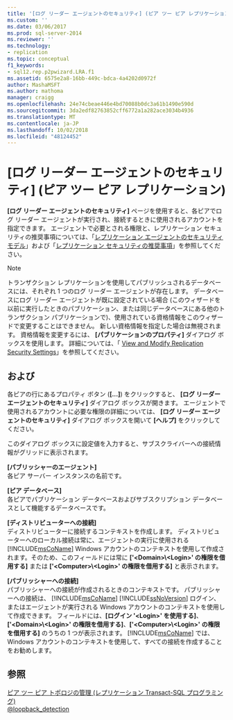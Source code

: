 ```yaml
---
title: '[ログ リーダー エージェントのセキュリティ] (ピア ツー ピア レプリケーション) | Microsoft Docs'
ms.custom: ''
ms.date: 03/06/2017
ms.prod: sql-server-2014
ms.reviewer: ''
ms.technology:
- replication
ms.topic: conceptual
f1_keywords:
- sql12.rep.p2pwizard.LRA.f1
ms.assetid: 6575e2a8-16bb-449c-bdca-4a4202d0972f
author: MashaMSFT
ms.author: mathoma
manager: craigg
ms.openlocfilehash: 24e74cbeae446e4bd70088b0dc3a61b1490e590d
ms.sourcegitcommit: 3da2edf82763852cff6772a1a282ace3034b4936
ms.translationtype: MT
ms.contentlocale: ja-JP
ms.lasthandoff: 10/02/2018
ms.locfileid: "48124452"
---
```

# <a name="log-reader-agent-security-peer-to-peer-replication"></a>[ログ リーダー エージェントのセキュリティ] \(ピア ツー ピア レプリケーション)
  **[ログ リーダー エージェントのセキュリティ]** ページを使用すると、各ピアでログ リーダー エージェントが実行され、接続するときに使用されるアカウントを指定できます。 エージェントで必要とされる権限と、レプリケーション セキュリティの推奨事項については、「[レプリケーション エージェントのセキュリティ モデル](security/replication-agent-security-model.md)」および「[レプリケーション セキュリティの推奨事項](security/replication-security-best-practices.md)」を参照してください。  
  
> [!NOTE]  
>  トランザクション レプリケーションを使用してパブリッシュされるデータベースには、それぞれ 1 つのログ リーダー エージェントが存在します。 データベースにログ リーダー エージェントが既に設定されている場合 (このウィザードを以前に実行したときのパブリケーション、または同じデータベースにある他のトランザクション パブリケーションで)、使用されている資格情報をこのウィザードで変更することはできません。 新しい資格情報を指定した場合は無視されます。 資格情報を変更するには、 **[パブリケーションのプロパティ]** ダイアログ ボックスを使用します。 詳細については、「 [View and Modify Replication Security Settings](security/view-and-modify-replication-security-settings.md)」を参照してください。  
  
## <a name="options"></a>および  
 各ピアの行にあるプロパティ ボタン (**[...]**) をクリックすると、 **[ログ リーダー エージェントのセキュリティ]** ダイアログ ボックスが開きます。 エージェントで使用されるアカウントに必要な権限の詳細については、 **[ログ リーダー エージェントのセキュリティ]** ダイアログ ボックスを開いて **[ヘルプ]** をクリックしてください。  
  
 このダイアログ ボックスに設定値を入力すると、サブスクライバーへの接続情報がグリッドに表示されます。  
  
 **[パブリッシャーのエージェント]**  
 各ピア サーバー インスタンスの名前です。  
  
 **[ピア データベース]**  
 各ピアでパブリケーション データベースおよびサブスクリプション データベースとして機能するデータベースです。  
  
 **[ディストリビューターへの接続]**  
 ディストリビューターに接続するコンテキストを作成します。 ディストリビューターへのローカル接続は常に、エージェントの実行に使用される [!INCLUDE[msCoName](../../includes/msconame-md.md)] Windows アカウントのコンテキストを使用して作成されます。そのため、このフィールドには常に **['\<Domain>\\<Login\>' の権限を借用する]** または **['\<Computer>\\<Login\>' の権限を借用する]** と表示されます。  
  
 **[パブリッシャーへの接続]**  
 パブリッシャーへの接続が作成されるときのコンテキストです。 パブリッシャーへの接続は、 [!INCLUDE[msCoName](../../includes/msconame-md.md)] [!INCLUDE[ssNoVersion](../../includes/ssnoversion-md.md)] ログイン、またはエージェントが実行される Windows アカウントのコンテキストを使用して作成できます。 フィールドには、**[ログイン '\<Login>' を使用する]**、**['\<Domain>\\<Login\>' の権限を借用する]**、**['\<Computer>\\<Login\>' の権限を借用する]** のうちの 1 つが表示されます。 [!INCLUDE[msCoName](../../includes/msconame-md.md)] では、Windows アカウントのコンテキストを使用して、すべての接続を作成することをお勧めします。  
  
## <a name="see-also"></a>参照  
 [ピア ツー ピア トポロジの管理 &#40;レプリケーション Transact-SQL プログラミング&#41;](administration/administer-a-peer-to-peer-topology-replication-transact-sql-programming.md)   
 [@loopback_detection](transactional/peer-to-peer-transactional-replication.md)  
  
  
